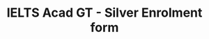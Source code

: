 ---
title: "IELTS Acad GT - Silver Enrolment form"
draft: false
# page title background image
bg_image: "images/backgrounds/page-title.jpg"
# meta description
description : "IELTS Acad GT for $99 - Silver Enrolment form"
---